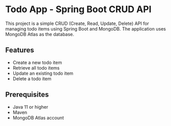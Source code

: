 # Todo App - Spring Boot CRUD API

This project is a simple CRUD (Create, Read, Update, Delete) API for managing todo items using Spring Boot and MongoDB. The application uses MongoDB Atlas as the database.

## Features

- Create a new todo item
- Retrieve all todo items
- Update an existing todo item
- Delete a todo item

## Prerequisites

- Java 11 or higher
- Maven
- MongoDB Atlas account
